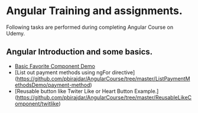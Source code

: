 # Angular Training and assignments.

Following tasks are performed during completing Angular Course on Udemy.

## Angular Introduction and some basics.
*	[Basic Favorite Component Demo](https://github.com/pbirajdar/AngularCourse/tree/master/FavoriteAndTitleCasing/fav-demo)
*	[List out payment methods using ngFor directive] (https://github.com/pbirajdar/AngularCourse/tree/master/ListPaymentMethodsDemo/payment-method)
*	[Reusable button like Twiter Like or Heart Button Example.] (https://github.com/pbirajdar/AngularCourse/tree/master/ReusableLikeComponent/twitlike)
 
